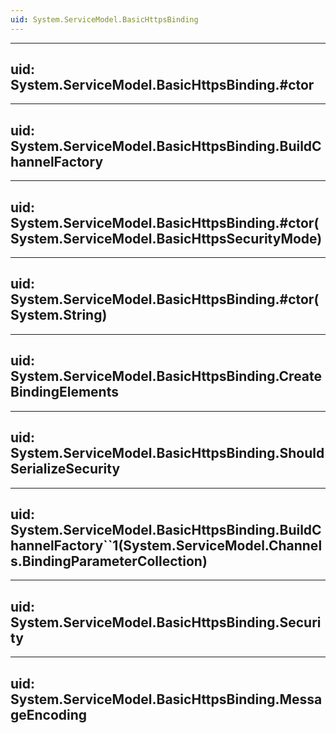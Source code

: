 ```yaml
---
uid: System.ServiceModel.BasicHttpsBinding
---
```


---
uid: System.ServiceModel.BasicHttpsBinding.#ctor
---

---
uid: System.ServiceModel.BasicHttpsBinding.BuildChannelFactory
---

---
uid: System.ServiceModel.BasicHttpsBinding.#ctor(System.ServiceModel.BasicHttpsSecurityMode)
---

---
uid: System.ServiceModel.BasicHttpsBinding.#ctor(System.String)
---

---
uid: System.ServiceModel.BasicHttpsBinding.CreateBindingElements
---

---
uid: System.ServiceModel.BasicHttpsBinding.ShouldSerializeSecurity
---

---
uid: System.ServiceModel.BasicHttpsBinding.BuildChannelFactory``1(System.ServiceModel.Channels.BindingParameterCollection)
---

---
uid: System.ServiceModel.BasicHttpsBinding.Security
---

---
uid: System.ServiceModel.BasicHttpsBinding.MessageEncoding
---
